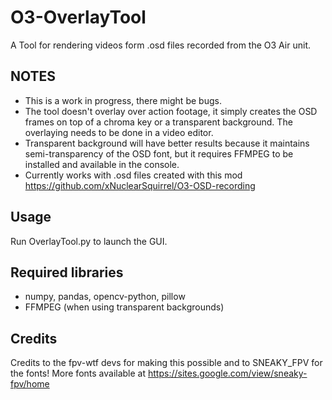 # O3-OverlayTool

A Tool for rendering videos form .osd files recorded from the O3 Air unit.

## NOTES
- This is a work in progress, there might be bugs.
- The tool doesn't overlay over action footage, it simply creates the OSD frames on top of a chroma key or a transparent background. The overlaying needs to be done in a video editor.
- Transparent background will have better results because it maintains semi-transparency of the OSD font, but it requires FFMPEG to be installed and available in the console.
- Currently works with .osd files created with this mod https://github.com/xNuclearSquirrel/O3-OSD-recording

## Usage
Run OverlayTool.py to launch the GUI. 

## Required libraries
- numpy, pandas, opencv-python, pillow
- FFMPEG (when using transparent backgrounds)

## Credits
Credits to the fpv-wtf devs for making this possible and to SNEAKY_FPV for the fonts! More fonts available at https://sites.google.com/view/sneaky-fpv/home
